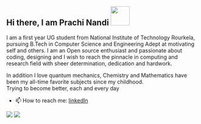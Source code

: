 
 <h2> Hi there, I am Prachi Nandi </a> <img src="https://media.giphy.com/media/ujrj9aoOdNvXO/giphy.gif" width="50"></h2>
  <p> I am a first year UG student from National Institute of Technology Rourkela, pursuing B.Tech in Computer Science and Engineering
  Adept at motivating self and others. I am an Open source enthusiast and passionate about coding, designing and I wish to reach the pinnacle in computing and research field with sheer determination, dedication and hardwork.

In addition I love quantum mechanics, Chemistry and Mathematics have been my all-time favorite subjects since my childhood.
 <br> Trying to become better, each and every day</p>
 
 - 📫 How to reach me: [linkedIn](https://www.linkedin.com/in/prachi-nandi-461641198/)
<p allign="center">
<img src="https://github-readme-stats.vercel.app/api?username=prachi237&show_icons=true&count_private=true&theme=radical ">     
<img  src="https://github-readme-stats.vercel.app/api/top-langs/?username=prachi237&hide=css,html&theme=tokyonight&layout=compact" />
</p>


